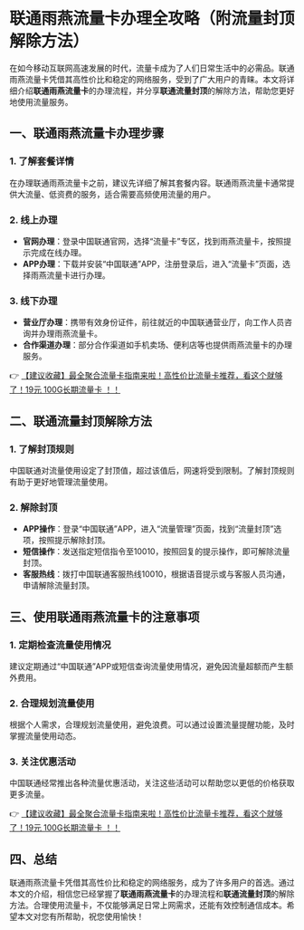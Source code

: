# 联通雨燕流量卡办理全攻略（附流量封顶解除方法）

在如今移动互联网高速发展的时代，流量卡成为了人们日常生活中的必需品。联通雨燕流量卡凭借其高性价比和稳定的网络服务，受到了广大用户的青睐。本文将详细介绍**联通雨燕流量卡**的办理流程，并分享**联通流量封顶**的解除方法，帮助您更好地使用流量服务。

## 一、联通雨燕流量卡办理步骤

### 1. 了解套餐详情
在办理联通雨燕流量卡之前，建议先详细了解其套餐内容。联通雨燕流量卡通常提供大流量、低资费的服务，适合需要高频使用流量的用户。

### 2. 线上办理
- **官网办理**：登录中国联通官网，选择“流量卡”专区，找到雨燕流量卡，按照提示完成在线办理。
- **APP办理**：下载并安装“中国联通”APP，注册登录后，进入“流量卡”页面，选择雨燕流量卡进行办理。

### 3. 线下办理
- **营业厅办理**：携带有效身份证件，前往就近的中国联通营业厅，向工作人员咨询并办理雨燕流量卡。
- **合作渠道办理**：部分合作渠道如手机卖场、便利店等也提供雨燕流量卡的办理服务。

👉 [【建议收藏】最全聚合流量卡指南来啦！高性价比流量卡推荐，看这个就够了！19元 100G长期流量卡 ！！](https://bit.ly/Liuliangka)

## 二、联通流量封顶解除方法

### 1. 了解封顶规则
中国联通对流量使用设定了封顶值，超过该值后，网速将受到限制。了解封顶规则有助于更好地管理流量使用。

### 2. 解除封顶
- **APP操作**：登录“中国联通”APP，进入“流量管理”页面，找到“流量封顶”选项，按照提示解除封顶。
- **短信操作**：发送指定短信指令至10010，按照回复的提示操作，即可解除流量封顶。
- **客服热线**：拨打中国联通客服热线10010，根据语音提示或与客服人员沟通，申请解除流量封顶。

## 三、使用联通雨燕流量卡的注意事项

### 1. 定期检查流量使用情况
建议定期通过“中国联通”APP或短信查询流量使用情况，避免因流量超额而产生额外费用。

### 2. 合理规划流量使用
根据个人需求，合理规划流量使用，避免浪费。可以通过设置流量提醒功能，及时掌握流量使用动态。

### 3. 关注优惠活动
中国联通经常推出各种流量优惠活动，关注这些活动可以帮助您以更低的价格获取更多流量。

👉 [【建议收藏】最全聚合流量卡指南来啦！高性价比流量卡推荐，看这个就够了！19元 100G长期流量卡 ！！](https://bit.ly/Liuliangka)

## 四、总结

联通雨燕流量卡凭借其高性价比和稳定的网络服务，成为了许多用户的首选。通过本文的介绍，相信您已经掌握了**联通雨燕流量卡**的办理流程和**联通流量封顶**的解除方法。合理使用流量卡，不仅能够满足日常上网需求，还能有效控制通信成本。希望本文对您有所帮助，祝您使用愉快！